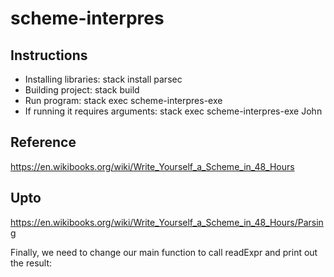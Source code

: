 # scheme-interpres

## Instructions

* Installing libraries: stack install parsec
* Building project: stack build
* Run program: stack exec scheme-interpres-exe
* If running it requires arguments: stack exec scheme-interpres-exe John

## Reference

https://en.wikibooks.org/wiki/Write_Yourself_a_Scheme_in_48_Hours

## Upto
https://en.wikibooks.org/wiki/Write_Yourself_a_Scheme_in_48_Hours/Parsing

Finally, we need to change our main function to call readExpr and print out the result: